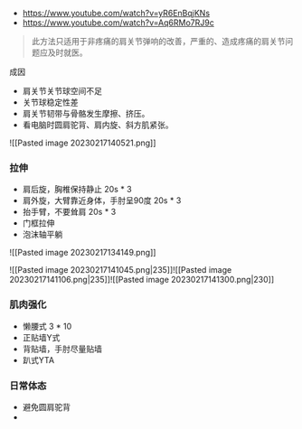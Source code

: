 * https://www.youtube.com/watch?v=yR6EnBqjKNs
* https://www.youtube.com/watch?v=Aq6RMo7RJ9c

> 此方法只适用于非疼痛的肩关节弹响的改善，严重的、造成疼痛的肩关节问题应及时就医。

成因

* 肩关节关节球空间不足
* 关节球稳定性差
* 肩关节韧带与骨骼发生摩擦、挤压。
* 看电脑时圆肩驼背、肩内旋、斜方肌紧张。

![[Pasted image 20230217140521.png]]

### 拉伸

* 肩后旋，胸椎保持静止 20s * 3
* 肩外旋，大臂靠近身体，手肘呈90度 20s * 3
* 抬手臂，不要耸肩 20s * 3
* 门框拉伸
* 泡沫轴平躺
  
 ![[Pasted image 20230217134149.png]]

![[Pasted image 20230217141045.png|235]]![[Pasted image 20230217141106.png|235]]![[Pasted image 20230217141300.png|230]]




### 肌肉强化

* 懒腰式 3 * 10
* 正贴墙Y式
* 背贴墙，手肘尽量贴墙
* 趴式YTA

### 日常体态

* 避免圆肩驼背
* 